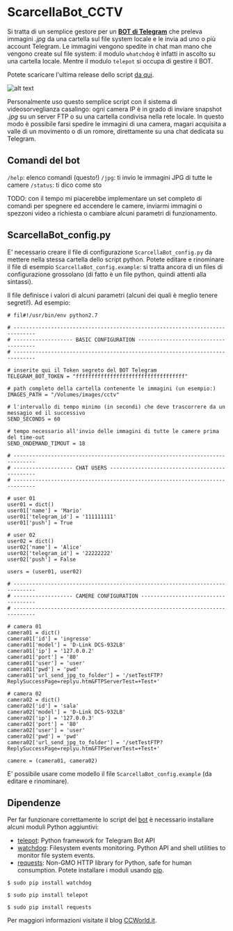 # ScarcellaBot_CCTV

Si tratta di un semplice gestore per un **[BOT di Telegram](https://core.telegram.org/bots)** che preleva immagini _.jpg_ da una cartella sul file system locale e le invia ad uno o più account Telegram.
Le immagini vengono spedite in chat man mano che vengono create sul file system: il modulo `whatchdog` è infatti in ascolto su una cartella locale. Mentre il modulo `telepot` si occupa di gestire il BOT.

Potete scaricare l'ultima release dello script [da qui](https://github.com/alexscarcella/ScarcellaBot_CCTV/releases).

![alt text](https://github.com/alexscarcella/ScarcellaBot_CCTV/blob/master/resources/ScarcellaBot_CCTV.png?raw=true "un esempio di architettura per l'utilizzo dello script")

Personalmente uso questo semplice script con il sistema di videosorveglianza casalingo: ogni camera IP è in grado di inviare snapshot _.jpg_ su un server FTP o su una cartella condivisa nella rete locale. In questo modo è possibile farsi spedire le immagini di una camera, magari acquisita a valle di un movimento o di un romore, direttamente su una chat dedicata su Telegram.


## Comandi del bot

`/help`: elenco comandi (questo!)
`/jpg`: ti invio le immagini JPG di tutte le camere
`/status`: ti dico come sto

TODO:
con il tempo mi piacerebbe implementare un set completo di comandi per spegnere ed accendere le camere, inviarmi immagini o spezzoni video a richiesta o cambiare alcuni parametri di funzionamento.


## ScarcellaBot_config.py

E' necessario creare il file di configurazione `ScarcellaBot_config.py` da mettere nella stessa cartella dello script python. Potete editare e rinominare il file di esempio `ScarcellaBot_config.example`:
si tratta ancora di un files di configurazione grossolano (di fatto è un file python, quindi attenti alla sintassi).

Il file definisce i valori di alcuni parametri (alcuni dei quali è meglio tenere segreti!).
Ad esempio:

```
# fil#!/usr/bin/env python2.7

# -----------------------------------------------------------------------------
# ------------------- BASIC CONFIGURATION -------------------------------------
# -----------------------------------------------------------------------------

# inserite qui il Token segreto del BOT Telegram
TELEGRAM_BOT_TOKEN = "fffffffffffffffffffffffffffffffffff"

# path completo della cartella contenente le immagini (un esempio:)
IMAGES_PATH = "/Volumes/images/cctv"

# l'intervallo di tempo minimo (in secondi) che deve trascorrere da un messagio ed il successivo
SEND_SECONDS = 60

# tempo necessario all'invio delle immagini di tutte le camere prima del time-out
SEND_ONDEMAND_TIMOUT = 18

# -----------------------------------------------------------------------------
# ------------------- CHAT USERS ----------------------------------------------
# -----------------------------------------------------------------------------

# user 01
user01 = dict()
user01['name'] = 'Mario'
user01['telegram_id'] = '111111111'
user01['push'] = True

# user 02
user02 = dict()
user02['name'] = 'Alice'
user02['telegram_id'] = '22222222'
user02['push'] = False

users = (user01, user02)

# -----------------------------------------------------------------------------
# ------------------- CAMERE CONFIGURATION ------------------------------------
# -----------------------------------------------------------------------------

# camera 01
camera01 = dict()
camera01['id'] = 'ingresso'
camera01['model'] = 'D-Link DCS-932LB'
camera01['ip'] = '127.0.0.2'
camera01['port'] = '80'
camera01['user'] = 'user'
camera01['pwd'] = 'pwd'
camera01['url_send_jpg_to_folder'] = '/setTestFTP?ReplySuccessPage=replyu.htm&FTPServerTest=+Test+'

# camera 02
camera02 = dict()
camera02['id'] = 'sala'
camera02['model'] = 'D-Link DCS-932LB'
camera02['ip'] = '127.0.0.3'
camera02['port'] = '80'
camera02['user'] = 'user'
camera02['pwd'] = 'pwd'
camera02['url_send_jpg_to_folder'] = '/setTestFTP?ReplySuccessPage=replyu.htm&FTPServerTest=+Test+'

camere = (camera01, camera02)
```

E' possibile usare come modello il file `ScarcellaBot_config.example` (da editare e rinominare).

## Dipendenze

Per far funzionare correttamente lo script del [bot](https://core.telegram.org/bots) è necessario installare alcuni moduli Python aggiuntivi:
- [telepot](https://github.com/nickoala/telepot): Python framework for Telegram Bot API
- [watchdog](https://pypi.python.org/pypi/watchdog): Filesystem events monitoring. Python API and shell utilities to monitor file system events.
- [requests](http://requests.readthedocs.io/en/master/): Non-GMO HTTP library for Python, safe for human consumption.
Potete installare i moduli usando [pip](https://pypi.python.org/pypi/pip).

`$ sudo pip install watchdog`

`$ sudo pip install telepot`

`$ sudo pip install requests`

Per maggiori informazioni visitate il blog [CCWorld.it](http://www.ccworld.it/).
